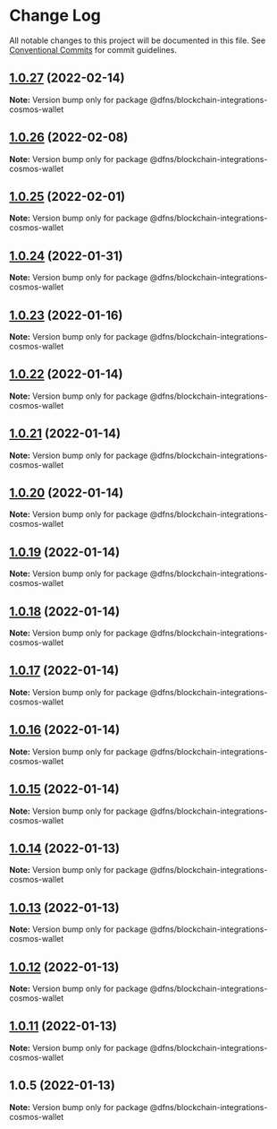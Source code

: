 # Change Log

All notable changes to this project will be documented in this file.
See [Conventional Commits](https://conventionalcommits.org) for commit guidelines.

## [1.0.27](/compare/v1.0.26...v1.0.27) (2022-02-14)

**Note:** Version bump only for package @dfns/blockchain-integrations-cosmos-wallet





## [1.0.26](/compare/v1.0.25...v1.0.26) (2022-02-08)

**Note:** Version bump only for package @dfns/blockchain-integrations-cosmos-wallet





## [1.0.25](/compare/v1.0.24...v1.0.25) (2022-02-01)

**Note:** Version bump only for package @dfns/blockchain-integrations-cosmos-wallet





## [1.0.24](/compare/v1.0.23...v1.0.24) (2022-01-31)

**Note:** Version bump only for package @dfns/blockchain-integrations-cosmos-wallet





## [1.0.23](/compare/v1.0.22...v1.0.23) (2022-01-16)

**Note:** Version bump only for package @dfns/blockchain-integrations-cosmos-wallet





## [1.0.22](/compare/v1.0.21...v1.0.22) (2022-01-14)

**Note:** Version bump only for package @dfns/blockchain-integrations-cosmos-wallet





## [1.0.21](/compare/v1.0.20...v1.0.21) (2022-01-14)

**Note:** Version bump only for package @dfns/blockchain-integrations-cosmos-wallet





## [1.0.20](/compare/v1.0.19...v1.0.20) (2022-01-14)

**Note:** Version bump only for package @dfns/blockchain-integrations-cosmos-wallet





## [1.0.19](/compare/v1.0.18...v1.0.19) (2022-01-14)

**Note:** Version bump only for package @dfns/blockchain-integrations-cosmos-wallet





## [1.0.18](/compare/v1.0.17...v1.0.18) (2022-01-14)

**Note:** Version bump only for package @dfns/blockchain-integrations-cosmos-wallet





## [1.0.17](/compare/v1.0.16...v1.0.17) (2022-01-14)

**Note:** Version bump only for package @dfns/blockchain-integrations-cosmos-wallet





## [1.0.16](/compare/v1.0.15...v1.0.16) (2022-01-14)

**Note:** Version bump only for package @dfns/blockchain-integrations-cosmos-wallet





## [1.0.15](/compare/v1.0.14...v1.0.15) (2022-01-14)

**Note:** Version bump only for package @dfns/blockchain-integrations-cosmos-wallet





## [1.0.14](/compare/v1.0.13...v1.0.14) (2022-01-13)

**Note:** Version bump only for package @dfns/blockchain-integrations-cosmos-wallet





## [1.0.13](/compare/v1.0.12...v1.0.13) (2022-01-13)

**Note:** Version bump only for package @dfns/blockchain-integrations-cosmos-wallet





## [1.0.12](/compare/v1.0.11...v1.0.12) (2022-01-13)

**Note:** Version bump only for package @dfns/blockchain-integrations-cosmos-wallet





## [1.0.11](/compare/v1.0.10...v1.0.11) (2022-01-13)

**Note:** Version bump only for package @dfns/blockchain-integrations-cosmos-wallet





## 1.0.5 (2022-01-13)

**Note:** Version bump only for package @dfns/blockchain-integrations-cosmos-wallet
